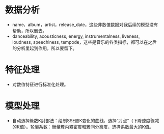 # 数据分析
- name，album，artist，release_date，这些非数值数据对我后续的模型没有帮助，所以删去。
- danceability, acousticness, energy, instrumentalness, liveness, loudness, speechiness, tempode，这些是音乐的各类指标，都可以在之后的分析里起到作用，所以要留下。
# 特征处理
- 对数值特征进行标准化处理。
# 模型处理
- 自动选择簇数K​
​肘部法​：绘制SSE随K变化的曲线，选择“肘点”（下降速度骤减的K值）。
​轮廓系数​：衡量簇内紧密度和簇间分离度，选择系数最大的K值。
